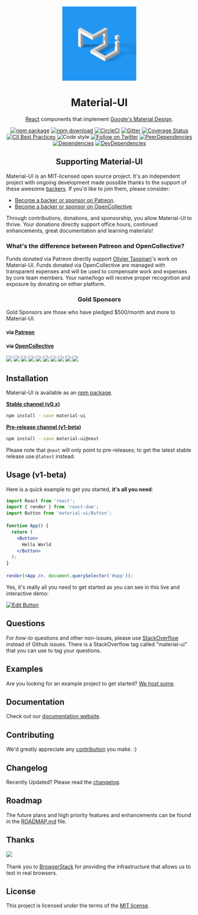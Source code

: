 <p align="center">
  <a href="https://material-ui-next.com/" target="_blank"><img width="200" src="/static/brand.png" alt="Material-UI logo"></a></p>
</p>

<h1 align="center">Material-UI</h1>

<div align="center">

[React](http://facebook.github.io/react/) components that implement [Google's Material Design](https://www.google.com/design/spec/material-design/introduction.html).

[![npm package](https://img.shields.io/npm/v/material-ui/next.svg)](https://www.npmjs.org/package/material-ui)
[![npm download](https://img.shields.io/npm/dm/material-ui.svg)](https://www.npmjs.org/package/material-ui)
[![CircleCI](https://img.shields.io/circleci/project/github/mui-org/material-ui/v1-beta.svg)](https://circleci.com/gh/mui-org/material-ui/tree/v1-beta)
[![Gitter](https://img.shields.io/badge/gitter-join%20chat-f81a65.svg)](https://gitter.im/callemall/material-ui?utm_source=badge&utm_medium=badge&utm_campaign=pr-badge&utm_content=badge)
[![Coverage Status](https://img.shields.io/codecov/c/github/mui-org/material-ui/v1-beta.svg)](https://codecov.io/gh/mui-org/material-ui/branch/v1-beta)
[![CII Best Practices](https://bestpractices.coreinfrastructure.org/projects/1320/badge)](https://bestpractices.coreinfrastructure.org/projects/1320)
![Code style](https://img.shields.io/badge/code_style-prettier-ff69b4.svg)
[![Follow on Twitter](https://img.shields.io/twitter/follow/MaterialUI.svg?label=follow+Material-UI)](https://twitter.com/MaterialUI)
[![PeerDependencies](https://img.shields.io/david/peer/mui-org/material-ui.svg)](https://david-dm.org/mui-org/material-ui#info=peerDependencies&view=list)
[![Dependencies](https://img.shields.io/david/mui-org/material-ui.svg)](https://david-dm.org/mui-org/material-ui)
[![DevDependencies](https://img.shields.io/david/dev/mui-org/material-ui.svg)](https://david-dm.org/mui-org/material-ui#info=devDependencies&view=list)

</div>

<h2 align="center">Supporting Material-UI</h2>

Material-UI is an MIT-licensed open source project. It's an independent project with ongoing development made possible thanks to the support of these awesome [backers](/BACKERS.md). If you'd like to join them, please consider:
- [Become a backer or sponsor on Patreon](https://www.patreon.com/oliviertassinari).
- [Become a backer or sponsor on OpenCollective](https://opencollective.com/material-ui).

Through contributions, donations, and sponsorship, you allow Material-UI to thrive.
Your donations directly support office hours, continued enhancements, great documentation and learning materials!

### What's the difference between Patreon and OpenCollective?

Funds donated via Patreon directly support [Olivier Tassinari](https://github.com/oliviertassinari)'s work on Material-UI.
Funds donated via OpenCollective are managed with transparent expenses and will be used to compensate work and expenses by core team members.
Your name/logo will receive proper recognition and exposure by donating on either platform.

<h3 align="center">Gold Sponsors</h3>

Gold Sponsors are those who have pledged $500/month and more to Material-UI.

#### via [Patreon](https://www.patreon.com/oliviertassinari)

#### via [OpenCollective](https://opencollective.com/material-ui)

<a href="https://opencollective.com/material-ui/tiers/gold-sponsors/0/website" target="_blank"><img src="https://opencollective.com/material-ui/tiers/gold-sponsors/0/avatar.svg"></a>
<a href="https://opencollective.com/material-ui/tiers/gold-sponsors/1/website" target="_blank"><img src="https://opencollective.com/material-ui/tiers/gold-sponsors/1/avatar.svg"></a>
<a href="https://opencollective.com/material-ui/tiers/gold-sponsors/2/website" target="_blank"><img src="https://opencollective.com/material-ui/tiers/gold-sponsors/2/avatar.svg"></a>
<a href="https://opencollective.com/material-ui/tiers/gold-sponsors/3/website" target="_blank"><img src="https://opencollective.com/material-ui/tiers/gold-sponsors/3/avatar.svg"></a>
<a href="https://opencollective.com/material-ui/tiers/gold-sponsors/4/website" target="_blank"><img src="https://opencollective.com/material-ui/tiers/gold-sponsors/4/avatar.svg"></a>
<a href="https://opencollective.com/material-ui/tiers/gold-sponsors/5/website" target="_blank"><img src="https://opencollective.com/material-ui/tiers/gold-sponsors/5/avatar.svg"></a>
<a href="https://opencollective.com/material-ui/tiers/gold-sponsors/6/website" target="_blank"><img src="https://opencollective.com/material-ui/tiers/gold-sponsors/6/avatar.svg"></a>
<a href="https://opencollective.com/material-ui/tiers/gold-sponsors/7/website" target="_blank"><img src="https://opencollective.com/material-ui/tiers/gold-sponsors/7/avatar.svg"></a>
<a href="https://opencollective.com/material-ui/tiers/gold-sponsors/8/website" target="_blank"><img src="https://opencollective.com/material-ui/tiers/gold-sponsors/8/avatar.svg"></a>
<a href="https://opencollective.com/material-ui/tiers/gold-sponsors/9/website" target="_blank"><img src="https://opencollective.com/material-ui/tiers/gold-sponsors/9/avatar.svg"></a>

## Installation

Material-UI is available as an [npm package](https://www.npmjs.org/package/material-ui).

**[Stable channel (v0.x)](http://material-ui.com/)**
```sh
npm install --save material-ui
```

**[Pre-release channel (v1-beta)](https://material-ui-next.com/)**
```sh
npm install --save material-ui@next
```

Please note that `@next` will only point to pre-releases; to get the latest stable release use `@latest` instead.

## Usage (v1-beta)

Here is a quick example to get you started, **it's all you need**:

```jsx
import React from 'react';
import { render } from 'react-dom';
import Button from 'material-ui/Button';

function App() {
  return (
    <Button>
      Hello World
    </Button>
  );
}

render(<App />, document.querySelector('#app'));
```

Yes, it's really all you need to get started as you can see in this live and interactive demo:

[![Edit Button](https://codesandbox.io/static/img/play-codesandbox.svg)](https://codesandbox.io/s/4j7m47vlm4)

## Questions

For *how-to* questions and other non-issues,
please use [StackOverflow](http://stackoverflow.com/questions/tagged/material-ui)
instead of Github issues. There is a StackOverflow tag called "material-ui"
that you can use to tag your questions.

## Examples

Are you looking for an example project to get started?
[We host some](https://github.com/mui-org/material-ui/blob/v1-beta/docs/src/pages/getting-started/example-projects.md).

## Documentation

Check out our [documentation website](https://material-ui-next.com/).

## Contributing

We'd greatly appreciate any [contribution](/CONTRIBUTING.md) you make. :)

## Changelog

Recently Updated?
Please read the [changelog](https://github.com/mui-org/material-ui/releases).

## Roadmap

The future plans and high priority features and enhancements can be found in the [ROADMAP.md](/ROADMAP.md) file.

## Thanks

[<img src="https://www.browserstack.com/images/mail/browserstack-logo-footer.png" width="120">](https://www.browserstack.com/)

Thank you to [BrowserStack](https://www.browserstack.com/) for providing the infrastructure that allows us to test in real browsers.

## License

This project is licensed under the terms of the
[MIT license](/LICENSE).
